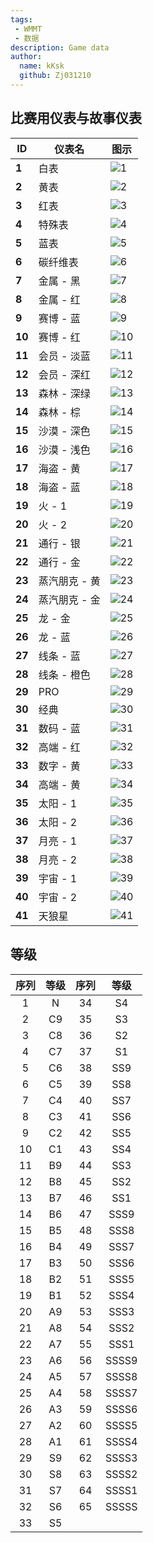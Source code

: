 ```yaml
---
tags: 
 - WMMT
 - 数据
description: Game data
author:
  name: kKsk
  github: Zj031210
---
```


## 比赛用仪表与故事仪表

<div class="table-wrapper" markdown="block">

| **ID** | **仪表名**  | **图示**                                                        |
|------------|----------|---------------------------------------------------------------|
| **1**      | 白表       | ![1](https://pic.imgdb.cn/item/63fb8531f144a01007aa5ce9.png)  |
| **2**      | 黄表       | ![2](https://pic.imgdb.cn/item/63fb8564f144a01007aaa6c2.png)  |
| **3**      | 红表       | ![3](https://pic.imgdb.cn/item/63fb8564f144a01007aaa6e9.png)  |
| **4**      | 特殊表      | ![4](https://pic.imgdb.cn/item/63fb8564f144a01007aaa729.png)  |
| **5**      | 蓝表       | ![5](https://pic.imgdb.cn/item/63fb8565f144a01007aaa77c.png)  |
| **6**      | 碳纤维表     | ![6](https://pic.imgdb.cn/item/63fb8565f144a01007aaa7a7.png)  |
| **7**      | 金属 - 黑   | ![7](https://pic.imgdb.cn/item/63fbf8cdf144a0100726df52.png)  |
| **8**      | 金属 - 红   | ![8](https://pic.imgdb.cn/item/63fbf8eff144a010072700ec.png)  |
| **9**      | 赛博 - 蓝   | ![9](https://pic.imgdb.cn/item/63fbf908f144a01007271715.png)  |
| **10**     | 赛博 - 红   | ![10](https://pic.imgdb.cn/item/63fbf923f144a0100727308c.png) |
| **11**     | 会员 - 淡蓝  | ![11](https://pic.imgdb.cn/item/63fbf938f144a01007274791.png) |
| **12**     | 会员 - 深红  | ![12](https://pic.imgdb.cn/item/63fbf959f144a01007276eec.png) |
| **13**     | 森林 - 深绿  | ![13](https://pic.imgdb.cn/item/63fbf968f144a01007278f12.png) |
| **14**     | 森林 - 棕   | ![14](https://pic.imgdb.cn/item/63fbf97ef144a0100727b581.png) |
| **15**     | 沙漠 - 深色  | ![15](https://pic.imgdb.cn/item/63fbf999f144a0100727dee2.png) |
| **16**     | 沙漠 - 浅色  | ![16](https://pic.imgdb.cn/item/63fbf9b8f144a010072821b7.png) |
| **17**     | 海盗 - 黄   | ![17](https://pic.imgdb.cn/item/63fbf9e3f144a01007287e90.png) |
| **18**     | 海盗 - 蓝   | ![18](https://pic.imgdb.cn/item/63fbf9f7f144a01007289785.png) |
| **19**     | 火 - 1    | ![19](https://pic.imgdb.cn/item/63fbfa12f144a0100728b321.png) |
| **20**     | 火 - 2    | ![20](https://pic.imgdb.cn/item/63fbfa12f144a0100728b335.png) |
| **21**     | 通行 - 银   | ![21](https://pic.imgdb.cn/item/63fbfa48f144a010072916f0.png) |
| **22**     | 通行 - 金   | ![22](https://pic.imgdb.cn/item/63fbfa49f144a0100729170b.png) |
| **23**     | 蒸汽朋克 - 黄 | ![23](https://pic.imgdb.cn/item/63fbfa80f144a01007296e1e.png) |
| **24**     | 蒸汽朋克 - 金 | ![24](https://pic.imgdb.cn/item/63fbfa80f144a01007296e3f.png) |
| **25**     | 龙 - 金    | ![25](https://pic.imgdb.cn/item/63fbfaa5f144a0100729953d.png) |
| **26**     | 龙 - 蓝    | ![26](https://pic.imgdb.cn/item/63fbfaa5f144a0100729954c.png) |
| **27**     | 线条 - 蓝   | ![27](https://pic.imgdb.cn/item/63fbfad1f144a0100729eb04.png) |
| **28**     | 线条 - 橙色  | ![28](https://pic.imgdb.cn/item/63fbfad1f144a0100729ebfe.png) |
| **29**     | PRO      | ![29](https://pic.imgdb.cn/item/63fbfb39f144a010072aeac8.png) |
| **30**     | 经典       | ![30](https://pic.imgdb.cn/item/63fbfb39f144a010072aeae9.png) |
| **31**     | 数码 - 蓝   | ![31](https://pic.imgdb.cn/item/63fbfb39f144a010072aeb1b.png) |
| **32**     | 高端 - 红   | ![32](https://pic.imgdb.cn/item/63fbfb3af144a010072aeb5a.png) |
| **33**     | 数字 - 黄   | ![33](https://pic.imgdb.cn/item/63fbfb39f144a010072aea96.png) |
| **34**     | 高端 - 黄   | ![34](https://pic.imgdb.cn/item/63fc027df144a01007339413.png) |
| **35**     | 太阳 - 1   | ![35](https://pic.imgdb.cn/item/63fc0295f144a0100733ad35.png) |
| **36**     | 太阳 - 2   | ![36](https://pic.imgdb.cn/item/63fc0295f144a0100733ad4a.png) |
| **37**     | 月亮 - 1   | ![37](https://pic.imgdb.cn/item/63fc0295f144a0100733ad73.png) |
| **38**     | 月亮 - 2   | ![38](https://pic.imgdb.cn/item/63fc0295f144a0100733ad96.png) |
| **39**     | 宇宙 - 1   | ![39](https://pic.imgdb.cn/item/63fc02f7f144a010073418c7.png) |
| **40**     | 宇宙 - 2   | ![40](https://pic.imgdb.cn/item/63fc02f7f144a010073418dd.png) |
| **41**     | 天狼星      | ![41](https://pic.imgdb.cn/item/63fc02f7f144a010073418f8.png) |



</div>

## 等级

<div class="table-wrapper" markdown="block">

| **序列** | **等级** | **序列** | **等级**    |
|:---:|:---:|:---:|:-----:|
| 1  | N  | 34 | S4    |
| 2  | C9 | 35 | S3    |
| 3  | C8 | 36 | S2    |
| 4  | C7 | 37 | S1    |
| 5  | C6 | 38 | SS9   |
| 6  | C5 | 39 | SS8   |
| 7  | C4 | 40 | SS7   |
| 8  | C3 | 41 | SS6   |
| 9  | C2 | 42 | SS5   |
| 10 | C1 | 43 | SS4   |
| 11 | B9 | 44 | SS3   |
| 12 | B8 | 45 | SS2   |
| 13 | B7 | 46 | SS1   |
| 14 | B6 | 47 | SSS9  |
| 15 | B5 | 48 | SSS8  |
| 16 | B4 | 49 | SSS7  |
| 17 | B3 | 50 | SSS6  |
| 18 | B2 | 51 | SSS5  |
| 19 | B1 | 52 | SSS4  |
| 20 | A9 | 53 | SSS3  |
| 21 | A8 | 54 | SSS2  |
| 22 | A7 | 55 | SSS1  |
| 23 | A6 | 56 | SSSS9 |
| 24 | A5 | 57 | SSSS8 |
| 25 | A4 | 58 | SSSS7 |
| 26 | A3 | 59 | SSSS6 |
| 27 | A2 | 60 | SSSS5 |
| 28 | A1 | 61 | SSSS4 |
| 29 | S9 | 62 | SSSS3 |
| 30 | S8 | 63 | SSSS2 |
| 31 | S7 | 64 | SSSS1 |
| 32 | S6 | 65 | SSSSS |
| 33 | S5 |



</div>
